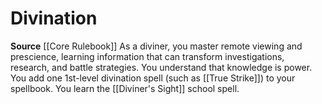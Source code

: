 ﻿---
id: '3'
name: Divination
rarity: Common
source: '[[DATABASE/source/Core Rulebook|Core Rulebook]]'
trait: null
type: Wizard Arcane School

---
# Divination

**Source** [[Core Rulebook]] 
As a diviner, you master remote viewing and prescience, learning information that can transform investigations, research, and battle strategies. You understand that knowledge is power. You add one 1st-level divination spell (such as [[True Strike]]) to your spellbook. You learn the [[Diviner's Sight]] school spell.